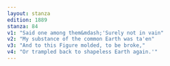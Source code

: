 ```yaml
---
layout: stanza
edition: 1889
stanza: 84
v1: "Said one among them&mdash;'Surely not in vain"
v2: "My substance of the common Earth was ta'en"
v3: "And to this Figure molded, to be broke,"
v4: "Or trampled back to shapeless Earth again.'"
---
```

